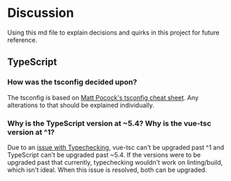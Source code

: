 # Discussion

Using this md file to explain decisions and quirks in this project for future reference.

## TypeScript

### How was the tsconfig decided upon?

The tsconfig is based on [Matt Pocock's tsconfig cheat sheet](https://www.totaltypescript.com/tsconfig-cheat-sheet). Any alterations to that should be explained individually.

### Why is the TypeScript version at ~5.4? Why is the vue-tsc version at ^1?

Due to an [issue with Typechecking](https://github.com/fi3ework/vite-plugin-checker/pull/327), vue-tsc can't be upgraded past ^1 and TypeScript can't be upgraded past ~5.4. If the versions were to be upgraded past that currently, typechecking wouldn't work on linting/build, which isn't ideal. When this issue is resolved, both can be upgraded.